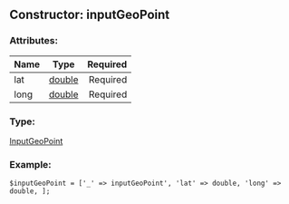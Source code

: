 ## Constructor: inputGeoPoint  

### Attributes:

| Name     |    Type       | Required |
|----------|:-------------:|---------:|
|lat|[double](../types/double.md) | Required|
|long|[double](../types/double.md) | Required|
### Type: 

[InputGeoPoint](../types/InputGeoPoint.md)
### Example:

```
$inputGeoPoint = ['_' => inputGeoPoint', 'lat' => double, 'long' => double, ];
```